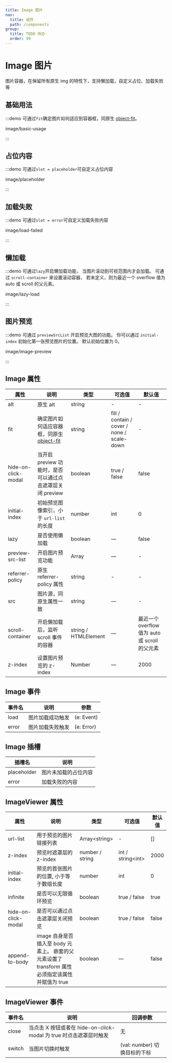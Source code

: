 ```yaml
---
title: Image 图片
nav:
  title: 组件
  path: /components
group:
  title: TODO 待办
  order: 99
---
```

# Image 图片

图片容器，在保留所有原生 img 的特性下，支持懒加载，自定义占位、加载失败等

<style lang="scss">
.demo-image {
  .block {
    padding: 30px 0;
    text-align: center;
    border-right: solid 1px var(--el-border-color-base);
    display: inline-block;
    width: 20%;
    box-sizing: border-box;
    vertical-align: top;
    &:last-child {
      border-right: none;
    }
  }

  .demonstration {
    display: block;
    color: var(--el-text-color-secondary);
    font-size: 14px;
    margin-bottom: 20px;
  }
}

.demo-image__placeholder,
.demo-image__error {
  @extend .demo-image;

  .block {
    width: 49%;
  }

  .el-image {
    padding: 0 5px;
    max-width: 300px;
    max-height: 200px;
  }

  .image-slot {
    display: flex;
    justify-content: center;
    align-items: center;
    width: 100%;
    height: 100%;
    background: #f5f7fa;
    color: var(--el-text-color-secondary);
    font-size: 14px;
  }
}

.demo-image__placeholder {
  .dot {
    animation: dot 2s infinite steps(3, start);
    overflow: hidden;
  }
}

.demo-image__error {
  .image-slot {
    font-size: 30px;
    .el-icon {
      font-size: 30px;
    }
  }
  .el-image {
    width: 100%;
    height: 200px;
  }
}
</style>

## 基础用法

:::demo 可通过`fit`确定图片如何适应到容器框，同原生 [object-fit](https://developer.mozilla.org/en-US/docs/Web/CSS/object-fit)。

image/basic-usage

:::

## 占位内容

:::demo 可通过`slot = placeholder`可自定义占位内容

image/placeholder

:::

## 加载失败

:::demo 可通过`slot = error`可自定义加载失败内容

image/load-failed

:::

## 懒加载

:::demo 可通过`lazy`开启懒加载功能， 当图片滚动到可视范围内才会加载。 可通过 `scroll-container` 来设置滚动容器， 若未定义，则为最近一个 overflow 值为 auto 或 scroll 的父元素。

image/lazy-load

:::

## 图片预览

:::demo 可通过 `previewSrcList` 开启预览大图的功能。 你可以通过 `initial-index` 初始化第一张预览图片的位置。 默认初始位置为 0。

image/image-preview

:::

## Image 属性

| 属性                  | 说明                                                                                        | 类型                   | 可选值                                        | 默认值                                 |
| ------------------- | ----------------------------------------------------------------------------------------- | -------------------- | ------------------------------------------ | ----------------------------------- |
| alt                 | 原生 alt                                                                                    | string               | -                                          | -                                   |
| fit                 | 确定图片如何适应容器框，同原生 [object-fit](https://developer.mozilla.org/en-US/docs/Web/CSS/object-fit) | string               | fill / contain / cover / none / scale-down | -                                   |
| hide-on-click-modal | 当开启 preview 功能时，是否可以通过点击遮罩层关闭 preview                                                     | boolean              | true / false                               | false                               |
| initial-index       | 初始预览图像索引，小于 `url-list` 的长度                                                                | number               | int                                        | 0                                   |
| lazy                | 是否使用懒加载                                                                                   | boolean              | —                                          | false                               |
| preview-src-list    | 开启图片预览功能                                                                                  | Array                | —                                          | -                                   |
| referrer-policy     | 原生 referrer-policy 属性                                                                     | string               | -                                          | -                                   |
| src                 | 图片源，同原生属性一致                                                                               | string               | —                                          | -                                   |
| scroll-container    | 开启懒加载后，监听 scroll 事件的容器                                                                    | string / HTMLElement | —                                          | 最近一个 overflow 值为 auto 或 scroll 的父元素 |
| z-index             | 设置图片预览的 z-index                                                                           | Number               | —                                          | 2000                                |

## Image 事件

| 事件名   | 说明       | 参数         |
| ----- | -------- | ---------- |
| load  | 图片加载成功触发 | (e: Event) |
| error | 图片加载失败触发 | (e: Error) |

## Image 插槽

| 插槽名         | 说明         |
| ----------- | ---------- |
| placeholder | 图片未加载的占位内容 |
| error       | 加载失败的内容    |

## ImageViewer 属性

| 属性                  | 说明                                                             | 类型                | 可选值                   | 默认值   |
| ------------------- | -------------------------------------------------------------- | ----------------- | --------------------- | ----- |
| url-list            | 用于预览的图片链接列表                                                    | Array\<string\> | -                     | []    |
| z-index             | 预览时遮罩层的 z-index                                                | number / string   | int / string\<int\> | 2000  |
| initial-index       | 预览的首张图片的位置, 小于等于数组长度                                           | number            | int                   | 0     |
| infinite            | 是否可以无限循环预览                                                     | boolean           | true / false          | true  |
| hide-on-click-modal | 是否可以通过点击遮罩层关闭预览                                                | boolean           | true / false          | false |
| append-to-body      | image 自身是否插入至 body 元素上。 嵌套的父元素设置了 transform 属性必须指定该属性并赋值为 true | boolean           | —                     | false |

## ImageViewer 事件

| 事件名    | 说明                                               | 回调参数                  |
| ------ | ------------------------------------------------ | --------------------- |
| close  | 当点击 X 按钮或者在 hide-on-click-modal 为 true 时点击遮罩层时触发 | 无                     |
| switch | 当图片切换时触发                                         | (val: number) 切换目标的下标 |
